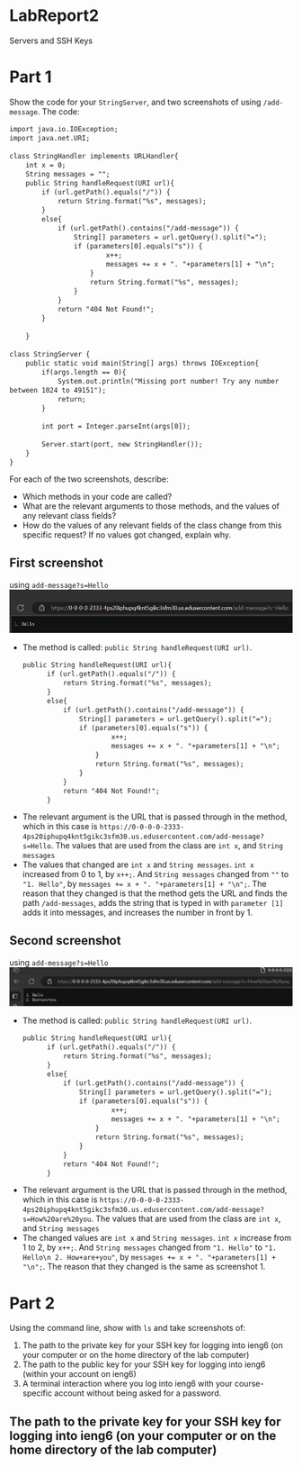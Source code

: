 # LabReport2
Servers and SSH Keys

# Part 1 
Show the code for your `StringServer`, and two screenshots of using `/add-message`.
The code:
```
import java.io.IOException;
import java.net.URI;

class StringHandler implements URLHandler{
    int x = 0;
    String messages = "";
    public String handleRequest(URI url){
        if (url.getPath().equals("/")) {
            return String.format("%s", messages);
        } 
        else{
            if (url.getPath().contains("/add-message")) {
                String[] parameters = url.getQuery().split("=");
                if (parameters[0].equals("s")) {
                        x++;
                        messages += x + ". "+parameters[1] + "\n";
                    }
                    return String.format("%s", messages);
                }
            }
            return "404 Not Found!";
        }

    }

class StringServer {
    public static void main(String[] args) throws IOException{
        if(args.length == 0){
            System.out.println("Missing port number! Try any number between 1024 to 49151");
            return;
        }

        int port = Integer.parseInt(args[0]);

        Server.start(port, new StringHandler());
    }
}
```

For each of the two screenshots, describe:
- Which methods in your code are called?
- What are the relevant arguments to those methods, and the values of any relevant class fields?
- How do the values of any relevant fields of the class change from this specific request? If no values got changed, explain why.

## First screenshot
using `add-message?s=Hello`
![Image](CSE15L_LabReport2_ScreenShot1.png)

- The method is called: `public String handleRequest(URI url)`.
  ```
  public String handleRequest(URI url){
        if (url.getPath().equals("/")) {
            return String.format("%s", messages);
        } 
        else{
            if (url.getPath().contains("/add-message")) {
                String[] parameters = url.getQuery().split("=");
                if (parameters[0].equals("s")) {
                        x++;
                        messages += x + ". "+parameters[1] + "\n";
                    }
                    return String.format("%s", messages);
                }
            }
            return "404 Not Found!";
        }
  ```
- The relevant argument is the URL that is passed through in the method, which in this case is `https://0-0-0-0-2333-4ps20iphupq4knt5gikc3sfm30.us.edusercontent.com/add-message?s=Hello`. The values that are used from the class are `int x`, and `String messages`
- The values that changed are `int x` and `String messages`.  `int x` increased from 0 to 1, by `x++;`. And `String messages` changed from `""` to `"1. Hello"`, by `messages += x + ". "+parameters[1] + "\n";`. 
  The reason that they changed is that the method gets the URL and finds the path `/add-messages`, adds the string that is typed in with `parameter [1]` adds it into messages, and increases the number in front by 1.

## Second screenshot
using `add-message?s=Hello`
![Image](CSE15L_LabReport2_ScreenShot2.png)
- The method is called: `public String handleRequest(URI url)`.
  ```
  public String handleRequest(URI url){
        if (url.getPath().equals("/")) {
            return String.format("%s", messages);
        } 
        else{
            if (url.getPath().contains("/add-message")) {
                String[] parameters = url.getQuery().split("=");
                if (parameters[0].equals("s")) {
                        x++;
                        messages += x + ". "+parameters[1] + "\n";
                    }
                    return String.format("%s", messages);
                }
            }
            return "404 Not Found!";
        }
  ```
- The relevant argument is the URL that is passed through in the method, which in this case is `https://0-0-0-0-2333-4ps20iphupq4knt5gikc3sfm30.us.edusercontent.com/add-message?s=How%20are%20you`. The values that are used from the class are `int x`, and `String messages`
- The changed values are `int x` and `String messages`. `int x` increase from 1 to 2, by `x++;`. And `String messages` changed from `"1. Hello"` to `"1. Hello\n 2. How+are+you"`, by `messages += x + ". "+parameters[1] + "\n";`. 
  The reason that they changed is the same as screenshot 1.

# Part 2
Using the command line, show with `ls` and take screenshots of:
1. The path to the private key for your SSH key for logging into ieng6 (on your computer or on the home directory of the lab computer)
2. The path to the public key for your SSH key for logging into ieng6 (within your account on ieng6)
3. A terminal interaction where you log into ieng6 with your course-specific account without being asked for a password.

## The path to the private key for your SSH key for logging into ieng6 (on your computer or on the home directory of the lab computer)

